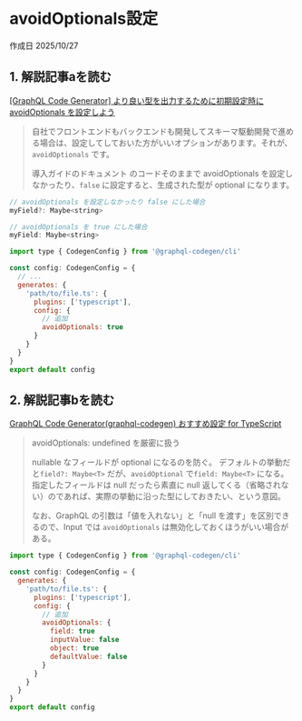 # avoidOptionals設定

作成日 2025/10/27

## 1. 解説記事aを読む

[[GraphQL Code Generator] より良い型を出力するために初期設定時に avoidOptionals を設定しよう](https://zenn.dev/koji_koji_koji/articles/4f5cc882716819)

> 自社でフロントエンドもバックエンドも開発してスキーマ駆動開発で進める場合は、設定してしておいた方がいいオプションがあります。それが、`avoidOptionals` です。
>
> 導入ガイドのドキュメント のコードそのままで avoidOptionals を設定しなかったり、`false` に設定すると、生成された型が optional になります。

```javascript
// avoidOptionals を設定しなかったり false にした場合
myField?: Maybe<string>

// avoidOptionals を true にした場合
myField: Maybe<string>
```

```javascript
import type { CodegenConfig } from '@graphql-codegen/cli'

const config: CodegenConfig = {
  // ...
  generates: {
    'path/to/file.ts': {
      plugins: ['typescript'],
      config: {
        // 追加
        avoidOptionals: true
      }
    }
  }
}
export default config
```

## 2. 解説記事bを読む

[GraphQL Code Generator(graphql-codegen) おすすめ設定 for TypeScript](https://zenn.dev/izumin/articles/ffc84c1b4310be)

> avoidOptionals: undefined を厳密に扱う
>
> nullable なフィールドが optional になるのを防ぐ。
> デフォルトの挙動だと`field?: Maybe<T>` だが、`avoidOptional` で`field: Maybe<T>` になる。
> 指定したフィールドは null だったら素直に null 返してくる（省略されない）のであれば、実際の挙動に沿った型にしておきたい、という意図。
>
> なお、GraphQL の引数は「値を入れない」と「null を渡す」を区別できるので、Input では `avoidOptionals` は無効化しておくほうがいい場合がある。

```javascript
import type { CodegenConfig } from '@graphql-codegen/cli'

const config: CodegenConfig = {
  generates: {
    'path/to/file.ts': {
      plugins: ['typescript'],
      config: {
        // 追加
        avoidOptionals: {
          field: true
          inputValue: false
          object: true
          defaultValue: false
        }
      }
    }
  }
}
export default config
```
